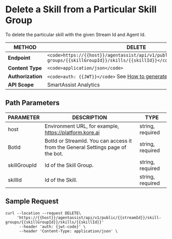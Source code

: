# Delete a Skill from a Particular Skill Group

To delete the particular skill with the given Stream Id and Agent Id.

| **METHOD**   | **DELETE**                                                                                   |
|--------------|---------------------------------------------------------------------------------------------|
| **Endpoint** | `<code>https://{{host}}/agentassist/api/v1/public/{{streamId}}/skill-groups/{{skillGroupId}}/skills/{{skillId}}</code>` |
| **Content Type** | `<code>application/json</code>`                                                            |
| **Authorization** | `<code>auth: {{JWT}}</code>` See [How to generate the JWT Token](../automation/api-introduction.md#generating-the-jwt-token) |
| **API Scope** | SmartAssist Analytics                                                                       |

## Path Parameters

| **PARAMETER**   | **DESCRIPTION**                                                                                           | **TYPE**        |
|----------------|-----------------------------------------------------------------------------------------------------------|-----------------|
| host           | Environment URL, for example, https://platform.kore.ai                                                 | string, required |
| BotId          | BotId or StreamId. You can access it from the General Settings page of the bot.                            | string, required |
| skillGroupId   | Id of the Skill Group.                                                                                     | string, required |
| skillId        | Id of the Skill.                                                                                           | string, required |

## Sample Request


```
curl --location --request DELETE\
     'https://{{host}}/agentassist/api/v1/public/{{streamId}}/skill-groups/{{skillGroupId}}/skills/{{skillId}}'
      --header 'auth: {jwt-code}' \
      --header 'Content-Type: application/json' \
```
